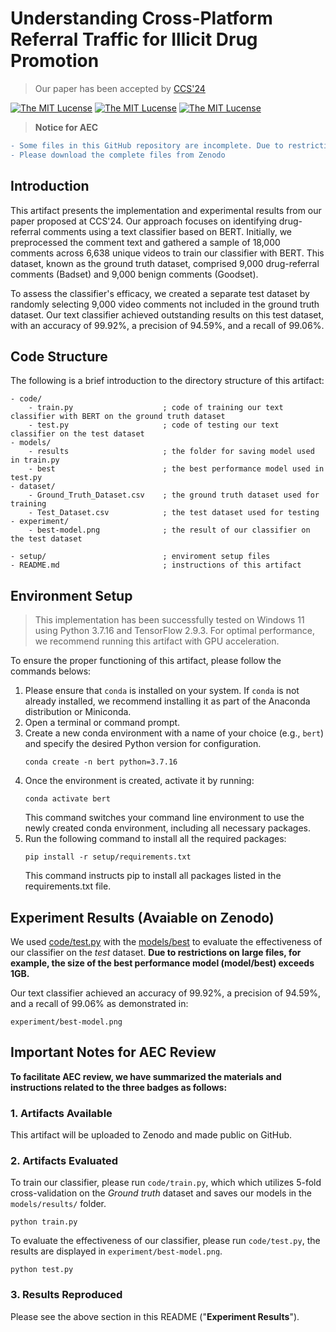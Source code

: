 # Understanding Cross-Platform Referral Traffic for Illicit Drug Promotion
> Our paper has been accepted by [CCS'24](https://www.sigsac.org/ccs/CCS2024/)

<a href="https://opensource.org/license/mit"><img src="https://img.shields.io/badge/license-MIT-yello" alt="The MIT Lucense"/></a>
<a href="https://opensource.org/license/mit"><img src="https://img.shields.io/badge/CCS'24-paper-yello" alt="The MIT Lucense"/></a>
<a href="https://opensource.org/license/mit"><img src="https://img.shields.io/badge/dataset-released-blue" alt="The MIT Lucense"/></a>

> **Notice for AEC**
```diff
- Some files in this GitHub repository are incomplete. Due to restrictions on large files, for example, the size of the best performance model (`model/best`) exceeds 1GB.;
- Please download the complete files from Zenodo
```

## Introduction

This artifact presents the implementation and experimental results from our paper proposed at CCS'24. Our approach focuses on identifying drug-referral comments using a text classifier based on BERT. Initially, we preprocessed the comment text and gathered a sample of 18,000 comments across 6,638 unique videos to train our classifier with BERT. This dataset, known as the ground truth dataset, comprised 9,000 drug-referral comments (Badset) and 9,000 benign comments (Goodset).

To assess the classifier's efficacy, we created a separate test dataset by randomly selecting 9,000 video comments not included in the ground truth dataset. Our text classifier achieved outstanding results on this test dataset, with an accuracy of 99.92%, a precision of 94.59%, and a recall of 99.06%.

## Code Structure

The following is a brief introduction to the directory structure of this artifact:

```
- code/
    - train.py                    ; code of training our text classifier with BERT on the ground truth dataset
    - test.py                     ; code of testing our text classifier on the test dataset
- models/
    - results                     ; the folder for saving model used in train.py
    - best                        ; the best performance model used in test.py
- dataset/
    - Ground_Truth_Dataset.csv    ; the ground truth dataset used for training
    - Test_Dataset.csv            ; the test dataset used for testing
- experiment/
    - best-model.png              ; the result of our classifier on the test dataset
    
- setup/                          ; enviroment setup files
- README.md                       ; instructions of this artifact
```

## Environment Setup
> This implementation has been successfully tested on Windows 11 using Python 3.7.16 and TensorFlow 2.9.3. For optimal performance, we recommend running this artifact with GPU acceleration.

To ensure the proper functioning of this artifact, please follow the commands belows:
1. Please ensure that `conda` is installed on your system. If `conda` is not already installed, we recommend installing it as part of the Anaconda distribution or Miniconda.
2. Open a terminal or command prompt.
3. Create a new conda environment with a name of your choice (e.g., `bert`) and specify the desired Python version for configuration.
   ```
   conda create -n bert python=3.7.16
   ```
4. Once the environment is created, activate it by running:
   ```
   conda activate bert
   ```
   This command switches your command line environment to use the newly created conda environment, including all necessary packages.
5. Run the following command to install all the required packages:
   ```
   pip install -r setup/requirements.txt
   ```
   This command instructs pip to install all packages listed in the requirements.txt file.

## Experiment Results (Avaiable on Zenodo)

We used [code/test.py](https://github.com/demo123attack/Artifact-CCS24/blob/main/code/test.py) with the [models/best](https://github.com/demo123attack/Artifact-CCS24/blob/main/models/best/README.md) to evaluate the effectiveness of our classifier on the *test* dataset. **Due to restrictions on large files, for example, the size of the best performance model (model/best) exceeds 1GB.**

Our text classifier achieved an accuracy of 99.92%, a precision of 94.59%, and a recall of 99.06% as demonstrated in:
```
experiment/best-model.png
```

## Important Notes for AEC Review

**To facilitate AEC review, we have summarized the materials and instructions related to the three badges as follows:**

### 1. Artifacts Available

This artifact will be uploaded to Zenodo and made public on GitHub.

### 2. Artifacts Evaluated

To train our classifier, please run `code/train.py`, which which utilizes 5-fold cross-validation on the *Ground truth* dataset and saves our models in the `models/results/` folder. 
```
python train.py
```

To evaluate the effectiveness of our classifier, please run `code/test.py`, the results are displayed in `experiment/best-model.png`.
```
python test.py
```

### 3. Results Reproduced

Please see the above section in this README ("**Experiment Results**").
